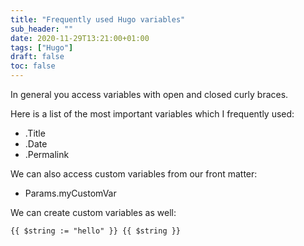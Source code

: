 ```yaml
---
title: "Frequently used Hugo variables"
sub_header: ""
date: 2020-11-29T13:21:00+01:00
tags: ["Hugo"]
draft: false
toc: false
---
```


In general you access variables with open and closed curly braces.

Here is a list of the most important variables which I frequently used:
* .Title
* .Date
* .Permalink
  
We can also access custom variables from our front matter:
* Params.myCustomVar

We can create custom variables as well:

``
{{ $string := "hello" }}
{{ $string }}
``